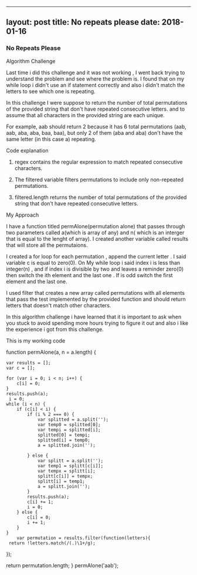 
---
layout: post
title: No repeats please
date: 2018-01-16
---

### No Repeats Please

Algorithm Challenge

Last time i did this challenge and it was not working , I went back trying to understand the problem and  see where the problem is. I found that on my while loop i didn't  use an if statement correctly and also i didn't match the letters to see which one is repeating. 

In this challenge I were suppose to return the number of total permutations of the provided string that don't have repeated consecutive letters.  and to assume that all characters in the provided string are each unique.

For example, aab should return 2 because it has 6 total permutations (aab, aab, aba, aba, baa, baa), but only 2 of them (aba and aba) don't have the same letter (in this case a) repeating.

Code explanation 

1. regex contains the regular expression to match repeated consecutive characters.

2. The filtered variable filters permutations to include only non-repeated permutations.

3. filtered.length returns the number of total permutations of the provided string that don’t have repeated consecutive letters.

My Approach

I have a function titled permAlone(permutation alone) that passes through two parameters called  a(which is array of any) and n( which is an interger that is equal to the lenght of array).  I created another variable called results that will store all the permutaions. 

I created a for loop for each permutation , append the current letter . I said variable c is equal to zero(0). On My while loop i said index i is  less than integer(n) , and   if index i is divisible by two and leaves a reminder zero(0) then switch the ith element and the last one . If is odd switch the first element and the last one. 

I used  filter  that creates a new array called permutations with all elements that pass the test implemented by the provided function and should return letters that doesn't match other characters.

In this algorithm challenge i have learned that it is important to ask when you stuck to avoid spending more hours trying to  figure  it out and  also i like the experience i got from this challenge.


This is my working code

function permAlone(a, n = a.length) {
 
    var results = [];
    var c = [];

    for (var i = 0; i < n; i++) {
        c[i] = 0;
    }
    results.push(a);
     i = 0;
    while (i < n) {
        if (c[i] < i) {
            if (i % 2 === 0) {
                var splitted = a.split('');
                var temp0 = splitted[0];
                var tempi = splitted[i];
                splitted[0] = tempi;
                splitted[i] = temp0;
                a = splitted.join('');

            } else {
                var splitt = a.split('');
                var temp1 = splitt[c[i]];
                var tempx = splitt[i];
                splitt[c[i]] = tempx;
                splitt[i] = temp1;
                a = splitt.join('');
            }
            results.push(a);
            c[i] += 1;
            i = 0;
        } else {
            c[i] = 0;
            i += 1;
        }
    }
        var permutation = results.filter(function(letters){
     return !letters.match(/(.)\1+/g);
  });
                                       
                                        
return permutation.length;
}
permAlone('aab');
